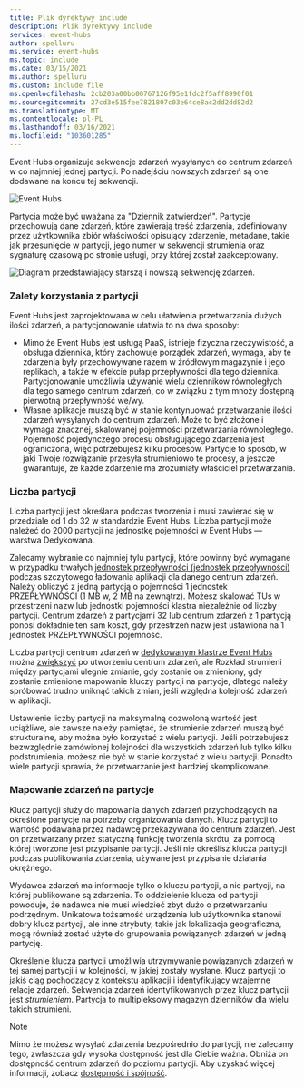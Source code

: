 ```yaml
---
title: Plik dyrektywy include
description: Plik dyrektywy include
services: event-hubs
author: spelluru
ms.service: event-hubs
ms.topic: include
ms.date: 03/15/2021
ms.author: spelluru
ms.custom: include file
ms.openlocfilehash: 2cb203a00bb00767126f95e1fdc2f5aff8990f01
ms.sourcegitcommit: 27cd3e515fee7821807c03e64ce8ac2dd2dd82d2
ms.translationtype: MT
ms.contentlocale: pl-PL
ms.lasthandoff: 03/16/2021
ms.locfileid: "103601285"
---
```

Event Hubs organizuje sekwencje zdarzeń wysyłanych do centrum zdarzeń w co najmniej jednej partycji. Po nadejściu nowszych zdarzeń są one dodawane na końcu tej sekwencji. 

![Event Hubs](./media/event-hubs-partitions/multiple-partitions.png)

Partycja może być uważana za "Dziennik zatwierdzeń". Partycje przechowują dane zdarzeń, które zawierają treść zdarzenia, zdefiniowany przez użytkownika zbiór właściwości opisujący zdarzenie, metadane, takie jak przesunięcie w partycji, jego numer w sekwencji strumienia oraz sygnaturę czasową po stronie usługi, przy której został zaakceptowany.

![Diagram przedstawiający starszą i nowszą sekwencję zdarzeń.](./media/event-hubs-partitions/partition.png)

### <a name="advantages-of-using-partitions"></a>Zalety korzystania z partycji
Event Hubs jest zaprojektowana w celu ułatwienia przetwarzania dużych ilości zdarzeń, a partycjonowanie ułatwia to na dwa sposoby:

- Mimo że Event Hubs jest usługą PaaS, istnieje fizyczna rzeczywistość, a obsługa dziennika, który zachowuje porządek zdarzeń, wymaga, aby te zdarzenia były przechowywane razem w źródłowym magazynie i jego replikach, a także w efekcie pułap przepływności dla tego dziennika. Partycjonowanie umożliwia używanie wielu dzienników równoległych dla tego samego centrum zdarzeń, co w związku z tym mnoży dostępną pierwotną przepływność we/wy.
- Własne aplikacje muszą być w stanie kontynuować przetwarzanie ilości zdarzeń wysyłanych do centrum zdarzeń. Może to być złożone i wymaga znacznej, skalowanej pojemności przetwarzania równoległego. Pojemność pojedynczego procesu obsługującego zdarzenia jest ograniczona, więc potrzebujesz kilku procesów. Partycje to sposób, w jaki Twoje rozwiązanie przesyła strumieniowo te procesy, a jeszcze gwarantuje, że każde zdarzenie ma zrozumiały właściciel przetwarzania. 

### <a name="number-of-partitions"></a>Liczba partycji
Liczba partycji jest określana podczas tworzenia i musi zawierać się w przedziale od 1 do 32 w standardzie Event Hubs. Liczba partycji może należeć do 2000 partycji na jednostkę pojemności w Event Hubs — warstwa Dedykowana. 

Zalecamy wybranie co najmniej tylu partycji, które powinny być wymagane w przypadku trwałych [jednostek przepływności (jednostek przepływności)](../articles/event-hubs/event-hubs-faq.md#what-are-event-hubs-throughput-units) podczas szczytowego ładowania aplikacji dla danego centrum zdarzeń. Należy obliczyć z jedną partycją o pojemności 1 jednostek PRZEPŁYWNOŚCI (1 MB w, 2 MB na zewnątrz). Możesz skalować TUs w przestrzeni nazw lub jednostki pojemności klastra niezależnie od liczby partycji. Centrum zdarzeń z partycjami 32 lub centrum zdarzeń z 1 partycją ponosi dokładnie ten sam koszt, gdy przestrzeń nazw jest ustawiona na 1 jednostek PRZEPŁYWNOŚCI pojemność. 

Liczba partycji centrum zdarzeń w [dedykowanym klastrze Event Hubs](../articles/event-hubs/event-hubs-dedicated-overview.md) można [zwiększyć](../articles/event-hubs/dynamically-add-partitions.md) po utworzeniu centrum zdarzeń, ale Rozkład strumieni między partycjami ulegnie zmianie, gdy zostanie on zmieniony, gdy zostanie zmienione mapowanie kluczy partycji na partycje, dlatego należy spróbować trudno uniknąć takich zmian, jeśli względna kolejność zdarzeń w aplikacji.

Ustawienie liczby partycji na maksymalną dozwoloną wartość jest uciążliwe, ale zawsze należy pamiętać, że strumienie zdarzeń muszą być strukturalne, aby można było korzystać z wielu partycji. Jeśli potrzebujesz bezwzględnie zamówionej kolejności dla wszystkich zdarzeń lub tylko kilku podstrumienia, możesz nie być w stanie korzystać z wielu partycji. Ponadto wiele partycji sprawia, że przetwarzanie jest bardziej skomplikowane. 


### <a name="mapping-of-events-to-partitions"></a>Mapowanie zdarzeń na partycje
Klucz partycji służy do mapowania danych zdarzeń przychodzących na określone partycje na potrzeby organizowania danych. Klucz partycji to wartość podawana przez nadawcę przekazywana do centrum zdarzeń. Jest on przetwarzany przez statyczną funkcję tworzenia skrótu, za pomocą której tworzone jest przypisanie partycji. Jeśli nie określisz klucza partycji podczas publikowania zdarzenia, używane jest przypisanie działania okrężnego.

Wydawca zdarzeń ma informacje tylko o kluczu partycji, a nie partycji, na której publikowane są zdarzenia. To oddzielenie klucza od partycji powoduje, że nadawca nie musi wiedzieć zbyt dużo o przetwarzaniu podrzędnym. Unikatowa tożsamość urządzenia lub użytkownika stanowi dobry klucz partycji, ale inne atrybuty, takie jak lokalizacja geograficzna, mogą również zostać użyte do grupowania powiązanych zdarzeń w jedną partycję.

Określenie klucza partycji umożliwia utrzymywanie powiązanych zdarzeń w tej samej partycji i w kolejności, w jakiej zostały wysłane. Klucz partycji to jakiś ciąg pochodzący z kontekstu aplikacji i identyfikujący wzajemne relacje zdarzeń. Sekwencja zdarzeń identyfikowanych przez klucz partycji jest *strumieniem*. Partycja to multipleksowy magazyn dzienników dla wielu takich strumieni. 

> [!NOTE]
> Mimo że możesz wysyłać zdarzenia bezpośrednio do partycji, nie zalecamy tego, zwłaszcza gdy wysoka dostępność jest dla Ciebie ważna. Obniża on dostępność centrum zdarzeń do poziomu partycji. Aby uzyskać więcej informacji, zobacz [dostępność i spójność](../articles/event-hubs/event-hubs-availability-and-consistency.md).

